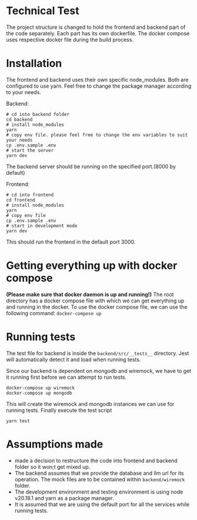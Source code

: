 # Technical Test

The project structure is changed to hold the frontend and backend part of the code separately. Each part has its own dockerfile. The docker compose uses respective docker file during the build process.

# Installation

The frontend and backend uses their own specific node_modules. Both are configured to use yarn. Feel free to change the package manager according to your needs.

Backend:

```
# cd into backend folder
cd backend
# install node_modules
yarn
# copy env file. please feel free to change the env variables to suit your needs
cp .env.sample .env
# start the server
yarn dev
```

The backend server should be running on the specified port.(8000 by default)

Frontend:

```
# cd into frontend
cd frontend
# install node_modules
yarn
# copy env file
cp .env.sample .env
# start in development mode
yarn dev
```

This should run the frontend in the default port 3000.

# Getting everything up with docker compose

**(Please make sure that docker daemon is up and running!)**
The root directory has a docker compose file with which we can get everything up and running in the docker.
To use the docker compose file, we can use the following command:
`docker-compose up`

# Running tests

The test file for backend is inside the `backend/src/__tests__` directory. Jest will automatically detect it and load when running tests.

Since our backend is dependent on mongodb and wiremock, we have to get it running first before we can attempt to run tests.

```
docker-compose up wiremock
docker-compose up mongodb
```

This will create the wiremock and mongodb instances we can use for running tests.
Finally execute the test script

`yarn test`

# Assumptions made

- made a decision to restructure the code into frontend and backend folder so it won;t get mixed up.
- The backend assumes that we provide the database and llm url for its operation. The mock files are to be contained within `backend/wiremock` folder.
- The development environment and testing environment is using node v20.18.1 and yarn as a package manager.
- It is assumed that we are using the default port for all the services while running tests.
